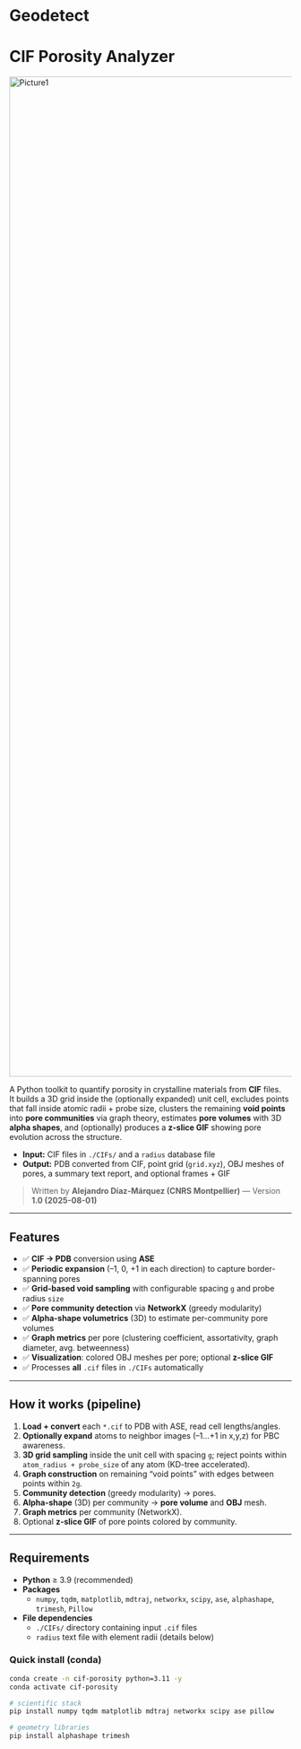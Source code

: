 # Geodetect

# CIF Porosity Analyzer

<img width="3405" height="1784" alt="Picture1" src="https://github.com/user-attachments/assets/1385a158-7e32-4d8a-a110-9decad306a98" />

A Python toolkit to quantify porosity in crystalline materials from **CIF** files.  
It builds a 3D grid inside the (optionally expanded) unit cell, excludes points that fall inside atomic radii + probe size, clusters the remaining **void points** into **pore communities** via graph theory, estimates **pore volumes** with 3D **alpha shapes**, and (optionally) produces a **z-slice GIF** showing pore evolution across the structure.

- **Input:** CIF files in `./CIFs/` and a `radius` database file  
- **Output:** PDB converted from CIF, point grid (`grid.xyz`), OBJ meshes of pores, a summary text report, and optional frames + GIF

> Written by **Alejandro Díaz-Márquez (CNRS Montpellier)** — Version **1.0 (2025-08-01)**

---

## Features

- ✅ **CIF → PDB** conversion using **ASE**
- ✅ **Periodic expansion** (–1, 0, +1 in each direction) to capture border-spanning pores
- ✅ **Grid-based void sampling** with configurable spacing `g` and probe radius `size`
- ✅ **Pore community detection** via **NetworkX** (greedy modularity)
- ✅ **Alpha-shape volumetrics** (3D) to estimate per-community pore volumes
- ✅ **Graph metrics** per pore (clustering coefficient, assortativity, graph diameter, avg. betweenness)
- ✅ **Visualization**: colored OBJ meshes per pore; optional **z-slice GIF**
- ✅ Processes **all** `.cif` files in `./CIFs` automatically

---

## How it works (pipeline)

1. **Load + convert** each `*.cif` to PDB with ASE, read cell lengths/angles.
2. **Optionally expand** atoms to neighbor images (–1…+1 in x,y,z) for PBC awareness.
3. **3D grid sampling** inside the unit cell with spacing `g`; reject points within
   `atom_radius + probe_size` of any atom (KD-tree accelerated).
4. **Graph construction** on remaining “void points” with edges between points within `2g`.
5. **Community detection** (greedy modularity) → pores.
6. **Alpha-shape** (3D) per community → **pore volume** and **OBJ** mesh.
7. **Graph metrics** per community (NetworkX).
8. Optional **z-slice GIF** of pore points colored by community.

---

## Requirements

- **Python** ≥ 3.9 (recommended)
- **Packages**
  - `numpy`, `tqdm`, `matplotlib`, `mdtraj`, `networkx`, `scipy`, `ase`, `alphashape`, `trimesh`, `Pillow`
- **File dependencies**
  - `./CIFs/` directory containing input `.cif` files
  - `radius` text file with element radii (details below)

### Quick install (conda)

```bash
conda create -n cif-porosity python=3.11 -y
conda activate cif-porosity

# scientific stack
pip install numpy tqdm matplotlib mdtraj networkx scipy ase pillow

# geometry libraries
pip install alphashape trimesh
